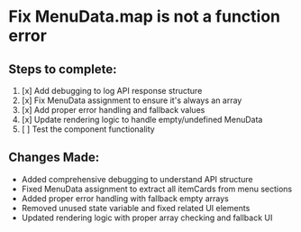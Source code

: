 # Fix MenuData.map is not a function error

## Steps to complete:
1. [x] Add debugging to log API response structure
2. [x] Fix MenuData assignment to ensure it's always an array
3. [x] Add proper error handling and fallback values
4. [x] Update rendering logic to handle empty/undefined MenuData
5. [ ] Test the component functionality

## Changes Made:
- Added comprehensive debugging to understand API structure
- Fixed MenuData assignment to extract all itemCards from menu sections
- Added proper error handling with fallback empty arrays
- Removed unused state variable and fixed related UI elements
- Updated rendering logic with proper array checking and fallback UI
